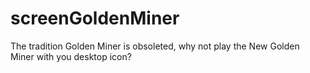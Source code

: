 # screenGoldenMiner
The tradition Golden Miner is obsoleted, why not play the New Golden Miner with you desktop icon?
